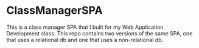 # ClassManagerSPA
This is a class manager SPA that I built for my Web Application Development class. This repo contains two versions of the same SPA, one that uses a relational db and one that uses a non-relational db.
